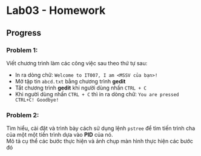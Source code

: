 # Lab03 - Homework
## Progress
### Problem 1:
Viết chương trình làm các công việc sau theo thứ tự sau:   
- In ra dòng chữ: `Welcome to IT007, I am <MSSV của bạn>!`   
- Mở tập tin `abcd.txt` bằng chương trình **gedit**    
- Tắt chương trình **gedit** khi người dùng nhấn `CTRL + C`     
- Khi người dùng nhấn `CTRL + C` thì in ra dòng chữ: `You are pressed CTRL+C! Goodbye!`          
### Problem 2:
Tìm hiểu, cài đặt và trình bày cách sử dụng lệnh `pstree` để tìm tiến trình cha của một một tiến trình dựa vào **PID** của nó.     
Mô tả cụ thể các bước thực hiện và ảnh chụp màn hình thực hiện các bước đó   
